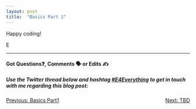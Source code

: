 ```yaml
---
layout: post
title:  "Basics Part 2"
---
```


Happy coding!

E
<hr>
<h4>Got Questions❓, Comments 🗣 or Edits ✍</h4>
<h5>Use the Twitter thread below and hashtag <a href="https://twitter.com/hashtag/e4everything?f=tweets&vertical=default&lang=en" target="_blank">#E4Everything</a> to get in touch with me regarding this blog post:</h5>

<span><a href="https://eamoses.github.io/blog/2019/06/16/basics-pt1.html" style="float:left;">Previous: Basics Part1</a><a href="#" style="float:right;">Next: TBD</a></span>